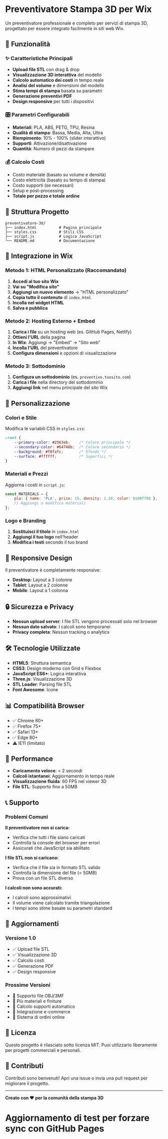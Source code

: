 # Preventivatore Stampa 3D per Wix

Un preventivatore professionale e completo per servizi di stampa 3D, progettato per essere integrato facilmente in siti web Wix.

## 🚀 Funzionalità

### ✨ Caratteristiche Principali
- **Upload file STL** con drag & drop
- **Visualizzazione 3D interattiva** del modello
- **Calcolo automatico dei costi** in tempo reale
- **Analisi del volume** e dimensioni del modello
- **Stima tempi di stampa** basata su parametri
- **Generazione preventivi PDF**
- **Design responsive** per tutti i dispositivi

### 🎛️ Parametri Configurabili
- **Materiali**: PLA, ABS, PETG, TPU, Resina
- **Qualità di stampa**: Bassa, Media, Alta, Ultra
- **Riempimento**: 10% - 100% (slider interattivo)
- **Supporti**: Attivazione/disattivazione
- **Quantità**: Numero di pezzi da stampare

### 💰 Calcolo Costi
- Costo materiale (basato su volume e densità)
- Costo elettricità (basato su tempo di stampa)
- Costo supporti (se necessari)
- Setup e post-processing
- **Totale per pezzo e totale ordine**

## 📁 Struttura Progetto

```
preventivatore-3d/
├── index.html          # Pagina principale
├── styles.css          # Stili CSS
├── script.js           # Logica JavaScript
└── README.md           # Documentazione
```

## 🔧 Integrazione in Wix

### Metodo 1: HTML Personalizzato (Raccomandato)

1. **Accedi al tuo sito Wix**
2. **Vai su "Modifica sito"**
3. **Aggiungi un nuovo elemento** → "HTML personalizzato"
4. **Copia tutto il contenuto** di `index.html`
5. **Incolla nel widget HTML**
6. **Salva e pubblica**

### Metodo 2: Hosting Esterno + Embed

1. **Carica i file** su un hosting web (es. GitHub Pages, Netlify)
2. **Ottieni l'URL** della pagina
3. **In Wix**: Aggiungi → "Embed" → "Sito web"
4. **Incolla l'URL** del preventivatore
5. **Configura dimensioni** e opzioni di visualizzazione

### Metodo 3: Sottodominio

1. **Configura un sottodominio** (es. `preventivo.tuosito.com`)
2. **Carica i file** nella directory del sottodominio
3. **Aggiungi link** nel menu principale del sito Wix

## 🎨 Personalizzazione

### Colori e Stile
Modifica le variabili CSS in `styles.css`:

```css
:root {
    --primary-color: #2563eb;    /* Colore principale */
    --secondary-color: #64748b;  /* Colore secondario */
    --background: #f8fafc;       /* Sfondo */
    --surface: #ffffff;          /* Superfici */
}
```

### Materiali e Prezzi
Aggiorna i costi in `script.js`:

```javascript
const MATERIALS = {
    pla: { name: 'PLA', price: 15, density: 1.24, color: 0x00ff88 },
    // Aggiungi o modifica materiali
};
```

### Logo e Branding
1. **Sostituisci il titolo** in `index.html`
2. **Aggiungi il tuo logo** nell'header
3. **Modifica i testi** secondo il tuo brand

## 📱 Responsive Design

Il preventivatore è completamente responsive:
- **Desktop**: Layout a 3 colonne
- **Tablet**: Layout a 2 colonne
- **Mobile**: Layout a 1 colonna

## 🔒 Sicurezza e Privacy

- **Nessun upload server**: I file STL vengono processati solo nel browser
- **Nessun dato salvato**: I calcoli sono temporanei
- **Privacy completa**: Nessun tracking o analytics

## 🛠️ Tecnologie Utilizzate

- **HTML5**: Struttura semantica
- **CSS3**: Design moderno con Grid e Flexbox
- **JavaScript ES6+**: Logica interattiva
- **Three.js**: Visualizzazione 3D
- **STL Loader**: Parsing file STL
- **Font Awesome**: Icone

## 📊 Compatibilità Browser

- ✅ Chrome 80+
- ✅ Firefox 75+
- ✅ Safari 13+
- ✅ Edge 80+
- ⚠️ IE11 (limitato)

## 🚀 Performance

- **Caricamento veloce**: < 2 secondi
- **Calcoli istantanei**: Aggiornamento in tempo reale
- **Visualizzazione fluida**: 60 FPS nel viewer 3D
- **File STL**: Supporto fino a 50MB

## 📞 Supporto

### Problemi Comuni

**Il preventivatore non si carica:**
- Verifica che tutti i file siano caricati
- Controlla la console del browser per errori
- Assicurati che JavaScript sia abilitato

**I file STL non si caricano:**
- Verifica che il file sia in formato STL valido
- Controlla la dimensione del file (< 50MB)
- Prova con un file STL diverso

**I calcoli non sono accurati:**
- I calcoli sono approssimativi
- Il volume viene calcolato tramite triangolazione
- I tempi sono stime basate su parametri standard

## 🔄 Aggiornamenti

### Versione 1.0
- ✅ Upload file STL
- ✅ Visualizzazione 3D
- ✅ Calcolo costi
- ✅ Generazione PDF
- ✅ Design responsive

### Prossime Versioni
- 🔄 Supporto file OBJ/3MF
- 🔄 Più materiali e finiture
- 🔄 Calcolo supporti automatico
- 🔄 Integrazione e-commerce
- 🔄 Sistema di ordini online

## 📄 Licenza

Questo progetto è rilasciato sotto licenza MIT. Puoi utilizzarlo liberamente per progetti commerciali e personali.

## 🤝 Contributi

Contributi sono benvenuti! Apri una issue o invia una pull request per migliorare il progetto.

---

**Creato con ❤️ per la comunità della stampa 3D**

# Aggiornamento di test per forzare sync con GitHub Pages 